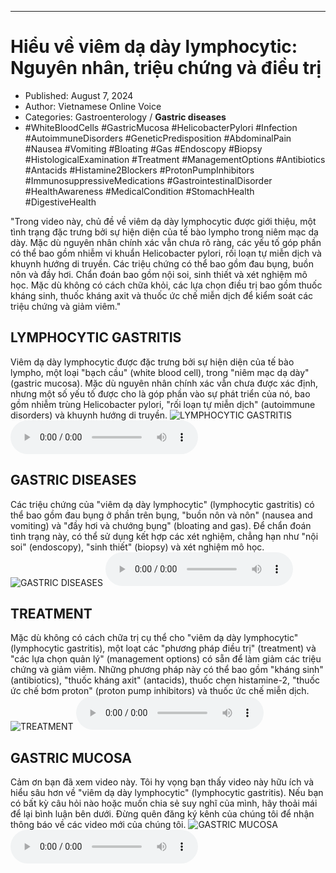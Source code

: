 
---

# Hiểu về viêm dạ dày lymphocytic: Nguyên nhân, triệu chứng và điều trị

- Published: August 7, 2024
- Author: Vietnamese Online Voice
- Categories: Gastroenterology / **Gastric diseases**
- #WhiteBloodCells #GastricMucosa #HelicobacterPylori #Infection #AutoimmuneDisorders #GeneticPredisposition #AbdominalPain #Nausea #Vomiting #Bloating #Gas #Endoscopy #Biopsy #HistologicalExamination #Treatment #ManagementOptions #Antibiotics #Antacids #Histamine2Blockers #ProtonPumpInhibitors #ImmunosuppressiveMedications #GastrointestinalDisorder #HealthAwareness #MedicalCondition #StomachHealth #DigestiveHealth

"Trong video này, chủ đề về viêm dạ dày lymphocytic được giới thiệu, một tình trạng đặc trưng bởi sự hiện diện của tế bào lympho trong niêm mạc dạ dày. Mặc dù nguyên nhân chính xác vẫn chưa rõ ràng, các yếu tố góp phần có thể bao gồm nhiễm vi khuẩn Helicobacter pylori, rối loạn tự miễn dịch và khuynh hướng di truyền. Các triệu chứng có thể bao gồm đau bụng, buồn nôn và đầy hơi. Chẩn đoán bao gồm nội soi, sinh thiết và xét nghiệm mô học. Mặc dù không có cách chữa khỏi, các lựa chọn điều trị bao gồm thuốc kháng sinh, thuốc kháng axit và thuốc ức chế miễn dịch để kiểm soát các triệu chứng và giảm viêm."


## LYMPHOCYTIC GASTRITIS

Viêm dạ dày lymphocytic được đặc trưng bởi sự hiện diện của tế bào lympho, một loại "bạch cầu" (white blood cell), trong "niêm mạc dạ dày" (gastric mucosa). Mặc dù nguyên nhân chính xác vẫn chưa được xác định, nhưng một số yếu tố được cho là góp phần vào sự phát triển của nó, bao gồm nhiễm trùng Helicobacter pylori, "rối loạn tự miễn dịch" (autoimmune disorders) và khuynh hướng di truyền.
![LYMPHOCYTIC GASTRITIS](https://http-archiver-apis-production-80.schnworks.com/storage/images/transitions/2024-08-07/transition--9649688463-Montserrat-Black-1A237E.jpg)
<audio controls>
    <source src="https://http-archiver-apis-production-80.schnworks.com/storage/storage/audio/file-9620848703.mp3" type="audio/mpeg">
</audio>



## GASTRIC DISEASES

Các triệu chứng của "viêm dạ dày lymphocytic" (lymphocytic gastritis) có thể bao gồm đau bụng ở phần trên bụng, "buồn nôn và nôn" (nausea and vomiting) và "đầy hơi và chướng bụng" (bloating and gas). Để chẩn đoán tình trạng này, có thể sử dụng kết hợp các xét nghiệm, chẳng hạn như "nội soi" (endoscopy), "sinh thiết" (biopsy) và xét nghiệm mô học.
![GASTRIC DISEASES](https://http-archiver-apis-production-80.schnworks.com/storage/images/transitions/2024-08-07/transition--30724282907-Montserrat-Thin-283593.jpg)
<audio controls>
    <source src="https://http-archiver-apis-production-80.schnworks.com/storage/storage/audio/file-36230423081.mp3" type="audio/mpeg">
</audio>



## TREATMENT

Mặc dù không có cách chữa trị cụ thể cho "viêm dạ dày lymphocytic" (lymphocytic gastritis), một loạt các "phương pháp điều trị" (treatment) và "các lựa chọn quản lý" (management options) có sẵn để làm giảm các triệu chứng và giảm viêm. Những phương pháp này có thể bao gồm "kháng sinh" (antibiotics), "thuốc kháng axit" (antacids), thuốc chẹn histamine-2, "thuốc ức chế bơm proton" (proton pump inhibitors) và thuốc ức chế miễn dịch.
![TREATMENT](https://http-archiver-apis-production-80.schnworks.com/storage/images/transitions/2024-08-07/transition-13655726412-Montserrat-Thin-9C27B0.jpg)
<audio controls>
    <source src="https://http-archiver-apis-production-80.schnworks.com/storage/storage/audio/file-2193208034.mp3" type="audio/mpeg">
</audio>



## GASTRIC MUCOSA

Cảm ơn bạn đã xem video này. Tôi hy vọng bạn thấy video này hữu ích và hiểu sâu hơn về "viêm dạ dày lymphocytic" (lymphocytic gastritis). Nếu bạn có bất kỳ câu hỏi nào hoặc muốn chia sẻ suy nghĩ của mình, hãy thoải mái để lại bình luận bên dưới. Đừng quên đăng ký kênh của chúng tôi để nhận thông báo về các video mới của chúng tôi.
![GASTRIC MUCOSA](https://http-archiver-apis-production-80.schnworks.com/storage/images/transitions/2024-08-07/transition-19570956980-Montserrat-SemiBold-004895.jpg)
<audio controls>
    <source src="https://http-archiver-apis-production-80.schnworks.com/storage/storage/audio/file-2438145950.mp3" type="audio/mpeg">
</audio>

